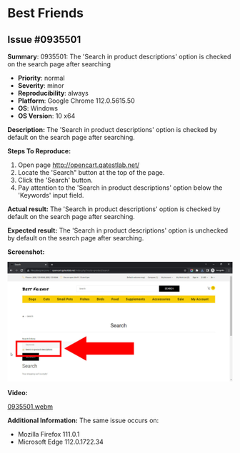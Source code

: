 # Best Friends

## Issue #0935501

**Summary**: 0935501: The 'Search in product descriptions' option is checked on the search page after searching

- **Priority**: normal
- **Severity**: minor
- **Reproducibility**: always
- **Platform**: Google Chrome 112.0.5615.50
- **OS**: Windows
- **OS Version**: 10 x64

**Description:** The 'Search in product descriptions' option is checked by default on the search page after searching.

**Steps To Reproduce:**

1. Open page http://opencart.qatestlab.net/
2. Locate the 'Search" button at the top of the page.
3. Click the 'Search' button.
4. Pay attention to the 'Search in product descriptions' option below the 'Keywords' input field.

**Actual result:** The 'Search in product descriptions' option is checked by default on the search page after searching.

**Expected result:** The 'Search in product descriptions' option is unchecked by default on the search page after searching.

**Screenshot:**

![0935501](0935501.jpg)

**Video:**

[0935501.webm](https://user-images.githubusercontent.com/1151664/233936983-bb2e4036-07c5-4ec0-88ca-0e899da3820f.webm)

**Additional Information:** The same issue occurs on:

- Mozilla Firefox 111.0.1
- Microsoft Edge 112.0.1722.34
